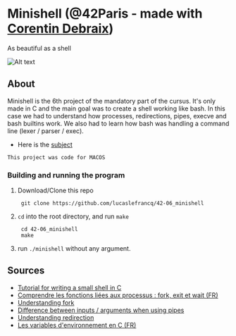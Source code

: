 # Minishell (@42Paris - made with [Corentin Debraix][1])

As beautiful as a shell

![Alt text](https://github.com/lucaslefrancq/42-07_philosophers/blob/main/minishell_example.png)

## About

Minishell is the 6th project of the mandatory part of the cursus.
It's only made in C and the main goal was to create a shell working like bash.
In this case we had to understand how processes, redirections, pipes, execve and bash builtins work.
We also had to learn how bash was handling a command line (lexer / parser / exec).

- Here is the [subject][2]

`This project was code for MACOS`

### Building and running the program

1. Download/Clone this repo

        git clone https://github.com/lucaslefrancq/42-06_minishell
2. `cd` into the root directory, and run `make`

        cd 42-06_minishell
        make

3.  run `./minishell` without any argument.
    
## Sources

- [Tutorial for writing a small shell in C][5]
- [Comprendre les fonctions liées aux processus : fork, exit et wait (FR)][6]
- [Understanding fork][7]
- [Difference between inputs / arguments when using pipes][8]
- [Understanding redirection][3]
- [Les variables d'environnement en C (FR)][4]


[1]: https://github.com/codebrai
[2]: https://github.com/lucaslefrancq/42-06_minishell/blob/main/minishell.en.subject.pdf
[8]: https://superuser.com/questions/178796/understanding-how-inputs-are-sent-to-pipes-in-bash/178798#178798
[3]: https://www.cs.rutgers.edu/~pxk/416/notes/c-tutorials/dup2.html
[4]: http://supertos.free.fr/supertos.php?page=950
[5]: https://brennan.io/2015/01/16/write-a-shell-in-c/
[6]: http://pageperso.lif.univ-mrs.fr/~luigi.santocanale/teaching/0506teaching/SYSTEME/lecture2.handout.pdf
[7]: https://www.geeksforgeeks.org/fork-system-call/#:~:text=Fork%20system%20call%20is%20used,the%20fork()%20system%20call.